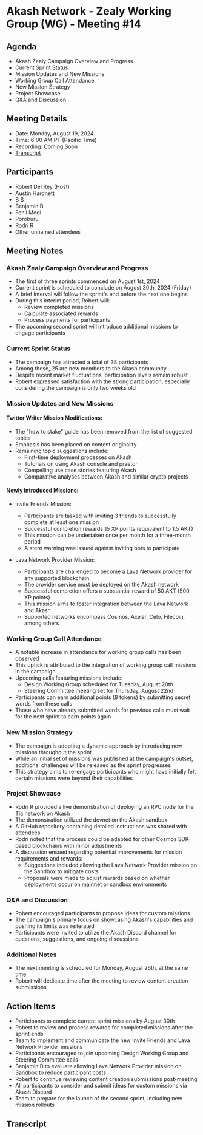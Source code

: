# Akash Network - Zealy Working Group (WG) - Meeting #14

## Agenda

- Akash Zealy Campaign Overview and Progress
- Current Sprint Status
- Mission Updates and New Missions
- Working Group Call Attendance
- New Mission Strategy
- Project Showcase
- Q&A and Discussion

## Meeting Details
- Date: Monday, August 19, 2024
- Time: 6:00 AM PT (Pacific Time)
- Recording: Coming Soon
- [Transcript](#transcript)

## Participants
- Robert Del Rey (Host)
- Austin Hardnett
- B S
- Benjamin B
- Fenil Modi
- Poroburu
- Rodri R
- Other unnamed attendees

## Meeting Notes

### Akash Zealy Campaign Overview and Progress

- The first of three sprints commenced on August 1st, 2024
- Current sprint is scheduled to conclude on August 30th, 2024 (Friday)
- A brief interval will follow the sprint's end before the next one begins
- During this interim period, Robert will:
  - Review completed missions
  - Calculate associated rewards
  - Process payments for participants
- The upcoming second sprint will introduce additional missions to engage participants

### Current Sprint Status

- The campaign has attracted a total of 38 participants
- Among these, 25 are new members to the Akash community
- Despite recent market fluctuations, participation levels remain robust
- Robert expressed satisfaction with the strong participation, especially considering the campaign is only two weeks old

### Mission Updates and New Missions

#### Twitter Writer Mission Modifications:

- The "how to stake" guide has been removed from the list of suggested topics
- Emphasis has been placed on content originality
- Remaining topic suggestions include:
  - First-time deployment processes on Akash
  - Tutorials on using Akash console and praetor
  - Compelling use case stories featuring Akash
  - Comparative analyses between Akash and similar crypto projects

#### Newly Introduced Missions:

- Invite Friends Mission:
  - Participants are tasked with inviting 3 friends to successfully complete at least one mission
  - Successful completion rewards 15 XP points (equivalent to 1.5 AKT)
  - This mission can be undertaken once per month for a three-month period
  - A stern warning was issued against inviting bots to participate

- Lava Network Provider Mission:
  - Participants are challenged to become a Lava Network provider for any supported blockchain
  - The provider service must be deployed on the Akash network
  - Successful completion offers a substantial reward of 50 AKT (500 XP points)
  - This mission aims to foster integration between the Lava Network and Akash
  - Supported networks encompass Cosmos, Axelar, Celo, Filecoin, among others

### Working Group Call Attendance

- A notable increase in attendance for working group calls has been observed
- This uptick is attributed to the integration of working group call missions in the campaign
- Upcoming calls featuring missions include:
  - Design Working Group scheduled for Tuesday, August 20th
  - Steering Committee meeting set for Thursday, August 22nd
- Participants can earn additional points (8 tokens) by submitting secret words from these calls
- Those who have already submitted words for previous calls must wait for the next sprint to earn points again

### New Mission Strategy

- The campaign is adopting a dynamic approach by introducing new missions throughout the sprint
- While an initial set of missions was published at the campaign's outset, additional challenges will be released as the sprint progresses
- This strategy aims to re-engage participants who might have initially felt certain missions were beyond their capabilities

### Project Showcase

- Rodri R provided a live demonstration of deploying an RPC node for the Tia network on Akash
- The demonstration utilized the devnet on the Akash sandbox
- A GitHub repository containing detailed instructions was shared with attendees
- Rodri noted that the process could be adapted for other Cosmos SDK-based blockchains with minor adjustments
- A discussion ensued regarding potential improvements for mission requirements and rewards:
  - Suggestions included allowing the Lava Network Provider mission on the Sandbox to mitigate costs
  - Proposals were made to adjust rewards based on whether deployments occur on mainnet or sandbox environments

### Q&A and Discussion

- Robert encouraged participants to propose ideas for custom missions
- The campaign's primary focus on showcasing Akash's capabilities and pushing its limits was reiterated
- Participants were invited to utilize the Akash Discord channel for questions, suggestions, and ongoing discussions

### Additional Notes
- The next meeting is scheduled for Monday, August 26th, at the same time
- Robert will dedicate time after the meeting to review content creation submissions

## Action Items

- Participants to complete current sprint missions by August 30th
- Robert to review and process rewards for completed missions after the sprint ends
- Team to implement and communicate the new Invite Friends and Lava Network Provider missions
- Participants encouraged to join upcoming Design Working Group and Steering Committee calls
- Benjamin B to evaluate allowing Lava Network Provider mission on Sandbox to reduce participant costs
- Robert to continue reviewing content creation submissions post-meeting
- All participants to consider and submit ideas for custom missions via Akash Discord
- Team to prepare for the launch of the second sprint, including new mission rollouts
## Transcript
